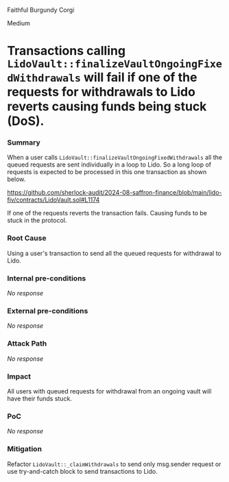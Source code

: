 Faithful Burgundy Corgi

Medium

# Transactions calling `LidoVault::finalizeVaultOngoingFixedWithdrawals` will fail if one of the requests for withdrawals to Lido reverts causing funds being stuck (DoS).

### Summary

When a user calls `LidoVault::finalizeVaultOngoingFixedWithdrawals` all the queued requests are sent individually in a loop to Lido. So a long loop of requests is expected to be processed in this one transaction as shown below.

https://github.com/sherlock-audit/2024-08-saffron-finance/blob/main/lido-fiv/contracts/LidoVault.sol#L1174

If one of the requests reverts the transaction fails. Causing funds to be stuck in the protocol.

### Root Cause

Using a user's transaction to send all the queued requests for withdrawal to Lido.

### Internal pre-conditions

_No response_

### External pre-conditions

_No response_

### Attack Path

_No response_

### Impact

All users with queued requests for withdrawal from an ongoing vault will have their funds stuck.

### PoC

_No response_

### Mitigation

Refactor `LidoVault::_claimWithdrawals` to send only msg.sender request or use try-and-catch block to send transactions to Lido.